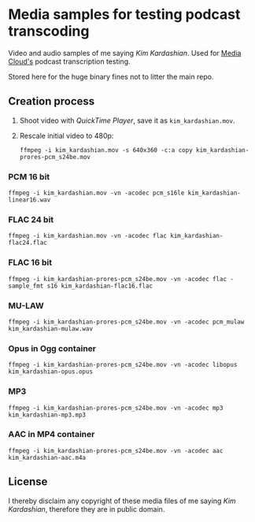 # Media samples for testing podcast transcoding

Video and audio samples of me saying *Kim Kardashian*. Used for [Media Cloud's](https://github.com/berkmancenter/mediacloud) podcast transcription testing.

Stored here for the huge binary fines not to litter the main repo.


## Creation process

1. Shoot video with *QuickTime Player*, save it as `kim_kardashian.mov`.
2. Rescale initial video to 480p:

    ```shell
    ffmpeg -i kim_kardashian.mov -s 640x360 -c:a copy kim_kardashian-prores-pcm_s24be.mov
    ```


### PCM 16 bit

```shell
ffmpeg -i kim_kardashian.mov -vn -acodec pcm_s16le kim_kardashian-linear16.wav
```

### FLAC 24 bit

```shell
ffmpeg -i kim_kardashian.mov -vn -acodec flac kim_kardashian-flac24.flac
```

### FLAC 16 bit

```shell
ffmpeg -i kim_kardashian-prores-pcm_s24be.mov -vn -acodec flac -sample_fmt s16 kim_kardashian-flac16.flac
```


### MU-LAW

```shell
ffmpeg -i kim_kardashian-prores-pcm_s24be.mov -vn -acodec pcm_mulaw kim_kardashian-mulaw.wav
```


### Opus in Ogg container

```shell
ffmpeg -i kim_kardashian-prores-pcm_s24be.mov -vn -acodec libopus kim_kardashian-opus.opus
```


### MP3

```
ffmpeg -i kim_kardashian-prores-pcm_s24be.mov -vn -acodec mp3 kim_kardashian-mp3.mp3
```


### AAC in MP4 container

```shell
ffmpeg -i kim_kardashian-prores-pcm_s24be.mov -vn -acodec aac kim_kardashian-aac.m4a
```


## License

I thereby disclaim any copyright of these media files of me saying *Kim Kardashian*, therefore they are in public domain.
